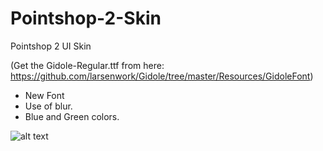 # Pointshop-2-Skin
Pointshop 2 UI Skin

(Get the Gidole-Regular.ttf from here: https://github.com/larsenwork/Gidole/tree/master/Resources/GidoleFont)
* New Font 
* Use of blur.
* Blue and Green colors.


![alt text](http://i.imgur.com/atntrLz.png)
